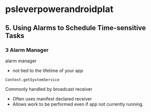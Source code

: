 # psleverpowerandroidplat
## 5. Using Alarms to Schedule Time-sensitive Tasks
### 3 Alarm Manager
alarm manager
- not tied to the lifetime of your app
```
Context.getSystemService
```
Commonly handled by broadcast receiver
- Often uses manifest declared receiver
- Allows work to be performed even if app not currently running.
